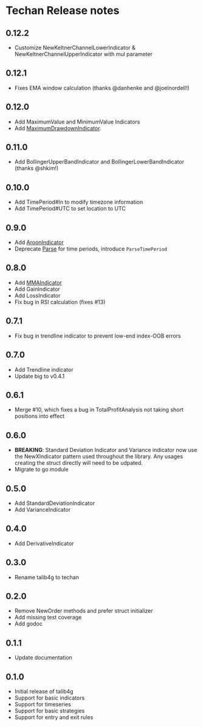 # Techan Release notes

## 0.12.2
* Customize NewKeltnerChannelLowerIndicator & NewKeltnerChannelUpperIndicator with mul parameter

## 0.12.1
* Fixes EMA window calculation (thanks @danhenke and @joelnordell!)

## 0.12.0
* Add MaximumValue and MinimumValue Indicators
* Add [MaximumDrawdownIndicator](https://www.investopedia.com/terms/m/maximum-drawdown-mdd.asp).

## 0.11.0
* Add BollingerUpperBandIndicator and BollingerLowerBandIndicator (thanks @shkim!)

## 0.10.0
* Add TimePeriod#In to modify timezone information
* Add TimePeriod#UTC to set location to UTC

## 0.9.0
* Add [AroonIndicator](https://www.investopedia.com/terms/a/aroon.asp)
* Deprecate [Parse](https://godoc.org/github.com/sdcoffey/techan#Parse) for time periods, introduce `ParseTimePeriod`

## 0.8.0
* Add [MMAIndicator](https://en.wikipedia.org/wiki/Moving_average#Modified_moving_average)
* Add GainIndicator
* Add LossIndicator
* Fix bug in RSI calculation (fixes #13)

## 0.7.1
* Fix bug in trendline indicator to prevent low-end index-OOB errors

## 0.7.0
* Add Trendline indicator
* Update big to v0.4.1

## 0.6.1
* Merge #10, which fixes a bug in TotalProfitAnalysis not taking short positions into effect

## 0.6.0
* **BREAKING**: Standard Deviation Indicator and Variance indicator now use the NewXIndicator pattern used throughout the library. Any usages creating the struct directly will need to be udpated.
* Migrate to go module

## 0.5.0
* Add StandardDeviationIndicator
* Add VarianceIndicator

## 0.4.0
* Add DerivativeIndicator

## 0.3.0
* Rename talib4g to techan

## 0.2.0
* Remove NewOrder methods and prefer struct initializer
* Add missing test coverage
* Add godoc

## 0.1.1
* Update documentation

## 0.1.0
* Initial release of talib4g
* Support for basic indicators
* Support for timeseries
* Support for basic strategies
* Support for entry and exit rules
